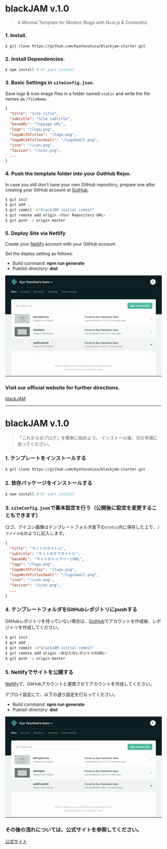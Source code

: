 # blackJAM v.1.0

> A Minimal Template for Modern Blogs with Nuxt.js & Contentful.

### 1. Install.

```bash
$ git clone https://github.com/KyoYasuhisa/blackjam-starter.git
```

### 2. Install Dependencies.

``` bash
$ npm install # Or yarn install
```


### 3. Basic Settings in `siteConfig.json`.

Save logo & icon image files in a folder named `static` and write the file names as `/fileName`.
```json
{
  "title": "Site title", 
  "subtitle": "Site subtitle",
  "baseURL": "Toppage URL",
  "logo": "/logo.png",
  "logoWithTitles": "/logo.png",
  "logoWithTitlesSmall": "/logoSmall.png",
  "icon": "/icon.png",
  "favicon": "/icon.png",
  ...
}
```


### 4. Push the template folder into your GutHub Repo.

In case you still don't have your own GitHub repository, prepare one after creating your GitHub account at [GutHub](https://github.com/).
```bash
$ git init
$ git add .
$ git commit -m"blackJAM initial commit"
$ git remote add origin <Your Repository URL>
$ git push -u origin master
```


### 5. Deploy Site via Netlify

Create your [Netlify](https://www.netlify.com/) account with your GitHub account.

Set the deploy setting as follows: 
- Build command: **npm run generate**
- Publish directory: **dist**

![netlify-deploy-setting](/static/netlify-deploy-setting.gif)



### Visit our official website for further directions.

[blackJAM](https://berryjam.icu/)

---

# blackJAM v.1.0

> 「これからのブログ」を簡単に始めよう。
> インストール後、次の手順に従ってください。


### 1. テンプレートをインストールする
```bash
$ git clone https://github.com/KyoYasuhisa/blackjam-starter.git
```


### 2. 依存パッケージをインストールする
``` bash
$ npm install # Or yarn install
```


### 3. `siteConfig.json`で基本設定を行う（公開後に設定を変更することもできます）

ロゴ、アイコン画像はテンプレートフォルダ直下の`static`内に保存した上で、`/ファイル名`のように記入します。
```json
{
  "title": "サイトのタイトル", 
  "subtitle": "サイトのサブタイトル",
  "baseURL": "サイトのトップページURL",
  "logo": "/logo.png",
  "logoWithTitles": "/logo.png",
  "logoWithTitlesSmall": "/logoSmall.png",
  "icon": "/icon.png",
  "favicon": "/icon.png",
  ...
}
```


### 4. テンプレートフォルダをGitHubレポジトリにpushする

GitHubレポジトリを持っていない場合は、[GutHub](https://github.com/)でアカウントを作成後、レポジトリを作成してください。
```bash
$ git init
$ git add .
$ git commit -m"blackJAM initial commit"
$ git remote add origin <あなたのレポジトリのURL>
$ git push -u origin master
```


### 5. Netlifyでサイトを公開する

[Netlify](https://www.netlify.com/)で、GitHubアカウントと連携させてアカウントを作成してください。

デプロイ設定にて、以下の通り設定を行なってください。
- Build command: **npm run generate**
- Publish directory: **dist**

![netlify-deploy-setting](/static/netlify-deploy-setting.gif)



### その後の流れについては、公式サイトを参照してください。

[公式サイト](https://berryjam.icu/)